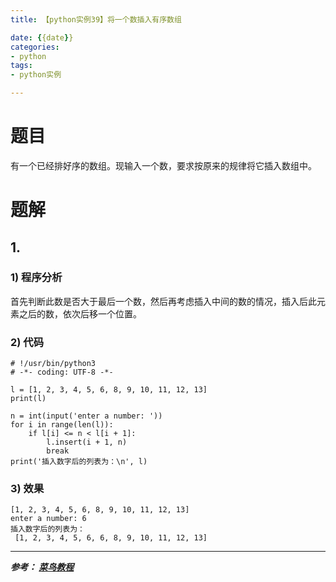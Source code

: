 ```yaml
---
title: 【python实例39】将一个数插入有序数组

date: {{date}}
categories:
- python
tags:
- python实例

---
```

# 题目
有一个已经排好序的数组。现输入一个数，要求按原来的规律将它插入数组中。
# 题解
## 1.
### 1) 程序分析
首先判断此数是否大于最后一个数，然后再考虑插入中间的数的情况，插入后此元素之后的数，依次后移一个位置。
### 2) 代码

```
# !/usr/bin/python3
# -*- coding: UTF-8 -*-

l = [1, 2, 3, 4, 5, 6, 8, 9, 10, 11, 12, 13]
print(l)

n = int(input('enter a number: '))
for i in range(len(l)):
    if l[i] <= n < l[i + 1]:
        l.insert(i + 1, n)
        break
print('插入数字后的列表为：\n', l)

```

### 3) 效果
```
[1, 2, 3, 4, 5, 6, 8, 9, 10, 11, 12, 13]
enter a number: 6
插入数字后的列表为：
 [1, 2, 3, 4, 5, 6, 6, 8, 9, 10, 11, 12, 13]
```



---
***参考：
[菜鸟教程](https://www.runoob.com/python/python-100-examples.html)***
